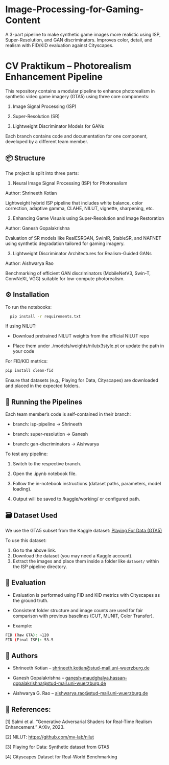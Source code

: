 # Image-Processing-for-Gaming-Content
A 3-part pipeline to make synthetic game images more realistic using ISP, Super-Resolution, and GAN discriminators. Improves color, detail, and realism with FID/KID evaluation against Cityscapes.

# CV Praktikum – Photorealism Enhancement Pipeline

This repository contains a modular pipeline to enhance photorealism in synthetic video game imagery (GTA5) using three core components:

1. Image Signal Processing (ISP)

2. Super-Resolution (SR)

3. Lightweight Discriminator Models for GANs

Each branch contains code and documentation for one component, developed by a different team member.

## 📦 Structure
The project is split into three parts:

1. Neural Image Signal Processing (ISP) for Photorealism

Author: Shrineeth Kotian

Lightweight hybrid ISP pipeline that includes white balance, color correction, adaptive gamma, CLAHE, NILUT, vignette, sharpening, etc.

2. Enhancing Game Visuals using Super-Resolution and Image Restoration

Author: Ganesh Gopalakrishna 

Evaluation of SR models like RealESRGAN, SwinIR, StableSR, and NAFNET using synthetic degradation tailored for gaming imagery.

3. Lightweight Discriminator Architectures for Realism-Guided GANs

Author: Aishwarya Rao 

Benchmarking of efficient GAN discriminators (MobileNetV3, Swin-T, ConvNeXt, VGG) suitable for low-compute photorealism.

## ⚙️ Installation

To run the notebooks:


```bash
  pip install -r requirements.txt
```

If using NILUT:

- Download pretrained NILUT weights from the official NILUT repo

- Place them under ./models/weights/nilutx3style.pt or update the path in your code

For FID/KID metrics:
```bash
pip install clean-fid
```

Ensure that datasets (e.g., Playing for Data, Cityscapes) are downloaded and placed in the expected folders.

## 🚀 Running the Pipelines

Each team member’s code is self-contained in their branch:

- branch: isp-pipeline → Shrineeth

- branch: super-resolution → Ganesh

- branch: gan-discriminators → Aishwarya

To test any pipeline:

1. Switch to the respective branch.

2. Open the .ipynb notebook file.

3. Follow the in-notebook instructions (dataset paths, parameters, model loading).

4. Output will be saved to /kaggle/working/ or configured path.

## 🗃️ Dataset Used

We use the GTA5 subset from the Kaggle dataset: [Playing For Data (GTA5)](https://www.kaggle.com/datasets/aishwaryagrao/playing-for-data)

To use this dataset:

1. Go to the above link.
2. Download the dataset (you may need a Kaggle account).
3. Extract the images and place them inside a folder like `dataset/` within the ISP pipeline directory.


## 🧪 Evaluation

- Evaluation is performed using FID and KID metrics with Cityscapes as the ground truth.

- Consistent folder structure and image counts are used for fair comparison with previous baselines (CUT, MUNIT, Color Transfer).

- Example:

```bash
FID (Raw GTA): ~120
FID (Final ISP): 53.5
```

## 👥 Authors

- Shrineeth Kotian – shrineeth.kotian@stud-mail.uni-wuerzburg.de

- Ganesh Gopalakrishna – ganesh-maudghalya.hassan-gopalakrishna@stud-mail.uni-wuerzburg.de

- Aishwarya G. Rao – aishwarya.rao@stud-mail.uni-wuerzburg.de

## 📄 References:

[1] Salmi et al. “Generative Adversarial Shaders for Real-Time Realism Enhancement.” ArXiv, 2023.

[2] NILUT: https://github.com/mv-lab/nilut

[3] Playing for Data: Synthetic dataset from GTA5

[4] Cityscapes Dataset for Real-World Benchmarking
